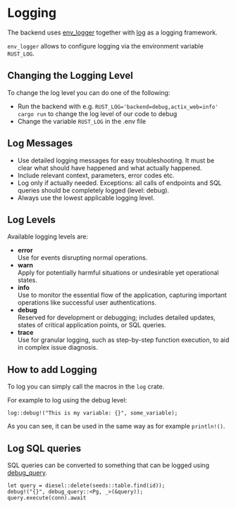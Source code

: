 # Logging

The backend uses [env_logger](https://docs.rs/env_logger/latest/env_logger/) together with [log](https://docs.rs/log/latest/log/) as a logging framework.

`env_logger` allows to configure logging via the environment variable `RUST_LOG`.

## Changing the Logging Level

To change the log level you can do one of the following:

- Run the backend with e.g. `RUST_LOG='backend=debug,actix_web=info' cargo run` to change the log level of our code to debug
- Change the variable `RUST_LOG` in the .env file

## Log Messages

- Use detailed logging messages for easy troubleshooting.
  It must be clear what should have happened and what actually happened.
- Include relevant context, parameters, error codes etc.
- Log only if actually needed.
  Exceptions: all calls of endpoints and SQL queries should be completely logged (level: debug).
- Always use the lowest applicable logging level.

## Log Levels

Available logging levels are:

- **error**  
  Use for events disrupting normal operations.
- **warn**  
  Apply for potentially harmful situations or undesirable yet operational states.
- **info**  
  Use to monitor the essential flow of the application, capturing important operations like successful user authentications.
- **debug**  
  Reserved for development or debugging; includes detailed updates, states of critical application points, or SQL queries.
- **trace**  
  Use for granular logging, such as step-by-step function execution, to aid in complex issue diagnosis.

## How to add Logging

To log you can simply call the macros in the `log` crate.

For example to log using the debug level:

```rust,ignore
log::debug!("This is my variable: {}", some_variable);
```

As you can see, it can be used in the same way as for example `println!()`.

## Log SQL queries

SQL queries can be converted to something that can be logged using [debug_query](https://docs.rs/diesel/latest/diesel/fn.debug_query.html).

```rust,ignore
let query = diesel::delete(seeds::table.find(id));
debug!("{}", debug_query::<Pg, _>(&query));
query.execute(conn).await
```

